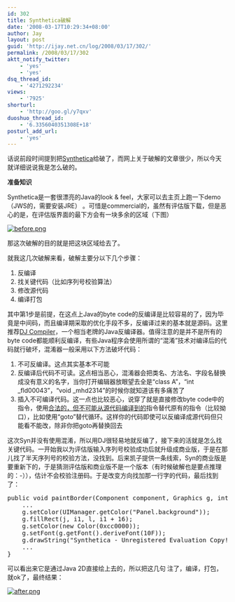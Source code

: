 ```yaml
---
id: 302
title: Synthetica破解
date: '2008-03-17T10:29:34+08:00'
author: Jay
layout: post
guid: 'http://ijay.net.cn/log/2008/03/17/302/'
permalink: /2008/03/17/302
aktt_notify_twitter:
    - 'yes'
    - 'yes'
dsq_thread_id:
    - '4271292234'
views:
    - '7925'
shorturl:
    - 'http://goo.gl/y7qxv'
duoshuo_thread_id:
    - '6.3356040351308E+18'
posturl_add_url:
    - 'yes'
---
```


话说前段时间提到把<a href="http://www.javasoft.de/synthetica/themes/" target="_blank">Synthetica</a>给破了，而网上关于破解的文章很少，所以今天就详细说说我是怎么破的。

<strong>准备知识</strong>

Synthetica是一套很漂亮的Java的look &amp; feel，大家可以去主页上跑一下demo（JWS的，需要安装JRE） 。可惜是commercial的，虽然有评估版下载，但是恶心的是，在评估版界面的最下方会有一块多余的区域（下图）

<a title="before.png" href="http://jayxu.com/log/wp-content/uploads/2008/03/before.png"><img src="http://jayxu.com/log/wp-content/uploads/2008/03/before.png" alt="before.png" /></a>

那这次破解的目的就是把这块区域给去了。

就我这几次破解来看，破解主要分以下几个步骤：
1. 反编译
2. 找关键代码（比如序列号校验算法）
3. 修改源代码
4. 编译打包

其中第1步是前提，在这点上Java的byte code的反编译是比较容易的了，因为毕竟是中间码，而且编译期采取的优化手段不多，反编译过来的基本就是源码。这里推荐<a href="http://jd.benow.ca/" target="_blank">DJ Compiler</a>，一个相当老牌的Java反编译器。值得注意的是并不是所有的byte code都能顺利反编译，有些Java程序会使用所谓的“混淆”技术对编译后的代码就行破坏，混淆器一般采用以下方法破坏代码：
1. 不可反编译。这点其实基本不可能
2. 反编译后代码不可读。这点相当恶心，混淆器会把类名、方法名、字段名替换成没有意义的名字，当你打开编辑器放眼望去全是“class A”，“int _fld00043”，“void _mhd2314”的时候你就知道该有多痛苦了
3. 插入不可编译代码。这一点也比较恶心，说穿了就是直接修改byte code中的指令，使用<span style="text-decoration: underline;">合法的，但不可能从源代码编译到的</span>指令替代原有的指令（比较拗口），比如使用“goto”替代循环。这样你的代码即使可以反编译成源代码但只能看不能改，除非你把goto再替换回去

这次Syn并没有使用混淆，所以用DJ很轻易地就反编了，接下来的活就是怎么找关键代码。一开始我以为评估版输入序列号校验成功后就升级成商业版，于是在那儿找了半天序列号的校验方法，没找到。后来凯子提供一条线索，Syn的商业版是要重新下的，于是猜测评估版和商业版不是一个版本（有时候破解也是要点推理的：-）），估计不会校验注册码。于是改变方向找加那一行字的代码，最后找到了：
<pre class="lang:java decode:1 " >public void paintBorder(Component component, Graphics g, int j, int k, int l, int i1){
    ...
    g.setColor(UIManager.getColor("Panel.background"));
    g.fillRect(j, i1, l, i1 + 16);
    g.setColor(new Color(0xcc0000));
    g.setFont(g.getFont().deriveFont(10F));
    g.drawString("Synthetica - Unregistered Evaluation Copy!", 0, k + i1 + g.getFontMetrics().getAscent());
    ...
}
</pre>
可以看出来它是通过Java 2D直接绘上去的，所以把这几句 注了，编译，打包，就ok了，最终结果：

<a title="after.png" href="http://jayxu.com/log/wp-content/uploads/2008/03/after.png"><img src="http://jayxu.com/log/wp-content/uploads/2008/03/after.png" alt="after.png" /></a>